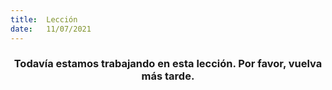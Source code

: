 ```yaml
---
title:  Lección
date:   11/07/2021
---
```


### <center>Todavía estamos trabajando en esta lección. Por favor, vuelva más tarde.</center>